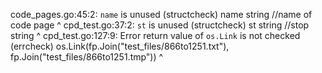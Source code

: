 code_pages.go:45:2: `name` is unused (structcheck)
	name     string        //name of code page
	^
cpd_test.go:37:2: `st` is unused (structcheck)
	st string     //stop string
	^
cpd_test.go:127:9: Error return value of `os.Link` is not checked (errcheck)
	os.Link(fp.Join("test_files/866to1251.txt"), fp.Join("test_files/866to1251.tmp"))
	       ^
